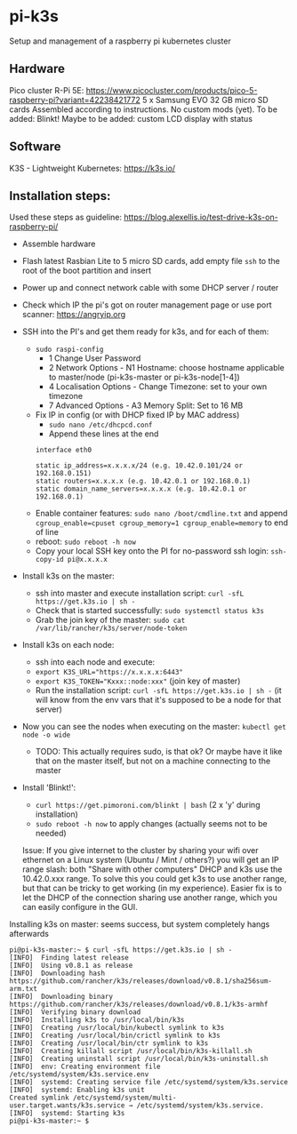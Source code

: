 # pi-k3s
Setup and management of a raspberry pi kubernetes cluster

## Hardware
Pico cluster R-Pi 5E: https://www.picocluster.com/products/pico-5-raspberry-pi?variant=42238421772
5 x Samsung EVO 32 GB micro SD cards
Assembled according to instructions. No custom mods (yet).
To be added: Blinkt!
Maybe to be added: custom LCD display with status

## Software
K3S - Lightweight Kubernetes: https://k3s.io/

## Installation steps:
Used these steps as guideline: https://blog.alexellis.io/test-drive-k3s-on-raspberry-pi/
* Assemble hardware
* Flash latest Rasbian Lite to 5 micro SD cards, add empty file `ssh` to the root of the boot partition and insert
* Power up and connect network cable with some DHCP server / router
* Check which IP the pi's got on router management page or use port scanner: https://angryip.org
* SSH into the PI's and get them ready for k3s, and for each of them:
  * `sudo raspi-config`
    * 1 Change User Password
    * 2 Network Options - N1 Hostname: choose hostname applicable to master/node (pi-k3s-master or pi-k3s-node[1-4])
    * 4 Localisation Options - Change Timezone: set to your own timezone
    * 7 Advanced Options - A3 Memory Split: Set to 16 MB
  * Fix IP in config (or with DHCP fixed IP by MAC address)
     * `sudo nano /etc/dhcpcd.conf`
    * Append these lines at the end
    ```
    interface eth0

    static ip_address=x.x.x.x/24 (e.g. 10.42.0.101/24 or 192.168.0.151)
    static routers=x.x.x.x (e.g. 10.42.0.1 or 192.168.0.1)
    static domain_name_servers=x.x.x.x (e.g. 10.42.0.1 or 192.168.0.1)
    ```
  * Enable container features: `sudo nano /boot/cmdline.txt` and append `cgroup_enable=cpuset cgroup_memory=1 cgroup_enable=memory` to end of line
  * reboot: `sudo reboot -h now`
  * Copy your local SSH key onto the PI for no-password ssh login: `ssh-copy-id pi@x.x.x.x`
* Install k3s on the master:
  * ssh into master and execute installation script: `curl -sfL https://get.k3s.io | sh -`
  * Check that is started successfully: `sudo systemctl status k3s`
  * Grab the join key of the master: `sudo cat /var/lib/rancher/k3s/server/node-token`
* Install k3s on each node:
  * ssh into each node and execute:
  * `export K3S_URL="https://x.x.x.x:6443"`
  * `export K3S_TOKEN="Kxxx::node:xxx"` (join key of master)
  * Run the installation script: `curl -sfL https://get.k3s.io | sh -` (it will know from the env vars that it's supposed to be a node for that server)
* Now you can see the nodes when executing on the master: `kubectl get node -o wide`
  * TODO: This actually requires sudo, is that ok? Or maybe have it like that on the master itself, but not on a machine connecting to the master 

* Install 'Blinkt!':
  * `curl https://get.pimoroni.com/blinkt | bash` (2 x 'y' during installation)
  * `sudo reboot -h now` to apply changes (actually seems not to be needed)
  
  Issue: If you give internet to the cluster by sharing your wifi over ethernet on a Linux system (Ubuntu / Mint / others?) you will get an IP range slash: both "Share with other computers" DHCP and k3s use the 10.42.0.xxx range. To solve this you could get k3s to use another range, but that can be tricky to get working (in my experience). Easier fix is to let the DHCP of the connection sharing use another range, which you can easily configure in the GUI.

Installing k3s on master: seems success, but system completely hangs afterwards
```
pi@pi-k3s-master:~ $ curl -sfL https://get.k3s.io | sh -
[INFO]  Finding latest release
[INFO]  Using v0.8.1 as release
[INFO]  Downloading hash https://github.com/rancher/k3s/releases/download/v0.8.1/sha256sum-arm.txt
[INFO]  Downloading binary https://github.com/rancher/k3s/releases/download/v0.8.1/k3s-armhf
[INFO]  Verifying binary download
[INFO]  Installing k3s to /usr/local/bin/k3s
[INFO]  Creating /usr/local/bin/kubectl symlink to k3s
[INFO]  Creating /usr/local/bin/crictl symlink to k3s
[INFO]  Creating /usr/local/bin/ctr symlink to k3s
[INFO]  Creating killall script /usr/local/bin/k3s-killall.sh
[INFO]  Creating uninstall script /usr/local/bin/k3s-uninstall.sh
[INFO]  env: Creating environment file /etc/systemd/system/k3s.service.env
[INFO]  systemd: Creating service file /etc/systemd/system/k3s.service
[INFO]  systemd: Enabling k3s unit
Created symlink /etc/systemd/system/multi-user.target.wants/k3s.service → /etc/systemd/system/k3s.service.
[INFO]  systemd: Starting k3s
pi@pi-k3s-master:~ $ 
```
